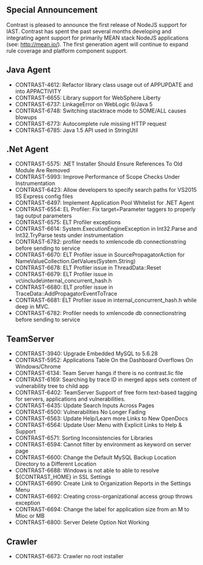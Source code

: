 <!--
title: "Contrast 3.2.3 - December 2015"
description: "Contrast 3.2.3 December 2015"
-->

## Special Announcement
Contrast is pleased to announce the first release of NodeJS support for IAST. Contrast has spent the past several months developing and integrating agent support for primarily MEAN stack NodeJS applications (see: http://mean.io/). The first generation agent will continue to expand rule coverage and platform component support. 


## Java Agent
* CONTRAST-4612: Refactor library class usage out of APPUPDATE and into APPACTIVITY
* CONTRAST-6655: Library support for WebSphere Liberty
* CONTRAST-6737: LinkageError on WebLogic 9/Java 5
* CONTRAST-6748: Switching stacktrace mode to SOME/ALL causes blowups
* CONTRAST-6773: Autocomplete rule missing HTTP request
* CONTRAST-6785: Java 1.5 API used in StringUtil

## .Net Agent
* CONTRAST-5575: .NET Installer Should Ensure References To Old Module Are Removed
* CONTRAST-5993: Improve Performance of Scope Checks Under Instrumentation
* CONTRAST-6423: Allow developers to specify search paths for VS2015 IIS Express config files 
* CONTRAST-6497: Implement Application Pool Whitelist for .NET Agent
* CONTRAST-6554: EL Profiler: Fix target=Parameter taggers to properly tag output parameters
* CONTRAST-6575: ELT Profiler exceptions
* CONTRAST-6614: System.ExecutionEngineException in Int32.Parse and Int32.TryParse tests under instrumentation
* CONTRAST-6782: profiler needs to xmlencode db connectionstring before sending to service
* CONTRAST-6670: ELT Profiler issue in SourcePropagatorAction for NameValueCollection.GetValues(System.String)
* CONTRAST-6678: ELT Profiler issue in ThreadData::Reset 
* CONTRAST-6679: ELT Profiler issue in vc\include\internal_concurrent_hash.h
* CONTRAST-6680: ELT profiler issue in TraceData::AddPropagatorEventToTrace
* CONTRAST-6681: ELT Profiler issue in internal_concurrent_hash.h while deep in MVC.
* CONTRAST-6782: Profiler needs to xmlencode db connectionstring before sending to service

## TeamServer
* CONTRAST-3940: Upgrade Embedded MySQL to 5.6.28
* CONTRAST-5952: Applications Table On the Dashboard Overflows On Windows/Chrome
* CONTRAST-6134: Team Server hangs if there is no contrast.lic file
* CONTRAST-6169: Searching by trace ID in merged apps sets content of vulnerability tree to child app
* CONTRAST-6402: TeamServer Support of free form text-based tagging for servers, applications and vulnerabilities.
* CONTRAST-6435: Update Search Inputs Across Pages
* CONTRAST-6500: Vulnerabilities No Longer Fading
* CONTRAST-6563: Update Help/Learn more Links to New OpenDocs
* CONTRAST-6564: Update User Menu with Explicit Links to Help & Support
* CONTRAST-6571: Sorting Inconsistencies for Libraries
* CONTRAST-6594: Cannot filter by environment as keyword on server page
* CONTRAST-6600: Change the Default MySQL Backup Location Directory to a Different Location
* CONTRAST-6688: Windows is not able to able to resolve ${CONTRAST_HOME} in SSL Settings
* CONTRAST-6690: Create Link to Organization Reports in the Settings Menu
* CONTRAST-6692: Creating cross-organizational access group throws exception
* CONTRAST-6694: Change the label for application size from an M to Mloc or MB
* CONTRAST-6800: Server Delete Option Not Working

## Crawler
* CONTRAST-6673: Crawler no root installer
